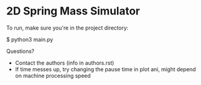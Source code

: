 # 2D Spring Mass Simulator

To run, make sure you're in the project directory:

$ python3 main.py

Questions?
* Contact the authors (info in authors.rst)
* If time messes up, try changing the pause time in plot ani, might depend on machine processing speed